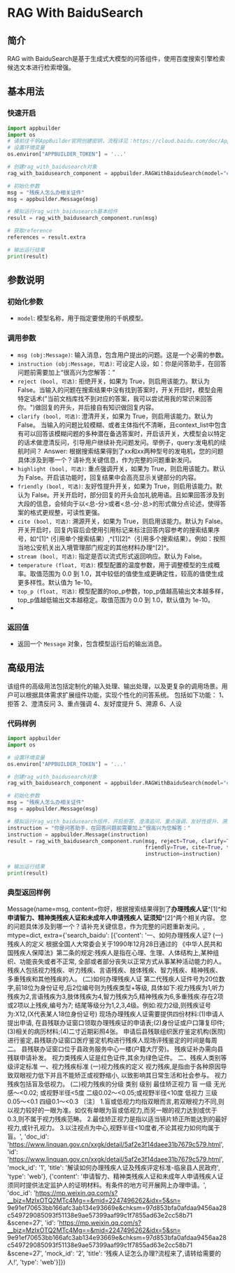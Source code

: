 # RAG With BaiduSearch

## 简介
RAG with BaiduSearch是基于生成式大模型的问答组件，使用百度搜索引擎检索候选文本进行检索增强。

## 基本用法

### 快速开启

```python
import appbuilder
import os
# 请前往千帆AppBuilder官网创建密钥，流程详见：https://cloud.baidu.com/doc/AppBuilder/s/Olq6grrt6#1%E3%80%81%E5%88%9B%E5%BB%BA%E5%AF%86%E9%92%A5
# 设置环境变量
os.environ["APPBUILDER_TOKEN"] = '...'

# 创建rag_with_baidusearch对象
rag_with_baidusearch_component = appbuilder.RAGWithBaiduSearch(model="eb-turbo-appbuilder")

# 初始化参数
msg = "残疾人怎么办相关证件"
msg = appbuilder.Message(msg)

# 模拟运行rag_with_baidusearch基本组件
result = rag_with_baidusearch_component.run(msg)

# 获取reference
references = result.extra

# 输出运行结果
print(result)
```




## 参数说明

### 初始化参数
- `model`: 模型名称，用于指定要使用的千帆模型。

### 调用参数

- `msg (obj:Message)`: 输入消息，包含用户提出的问题。这是一个必需的参数。
- `instruction (obj:Message, 可选)`: 可设定人设，如：你是问答助手，在回答问题前需要加上“很高兴为您解答：”
- `reject (bool, 可选)`: 拒绝开关，如果为 True，则启用该能力。默认为 False。当输入的问题在搜索结果中没有找到答案时，开关开启时，模型会用特定话术("当前文档库找不到对应的答案，我可以尝试用我的常识来回答你。")做回复的开头，并后接自有知识做回复内容。
- `clarify (bool, 可选)`: 澄清开关，如果为 True，则启用该能力。默认为 False。 当输入的问题比较模糊、或者主体指代不清晰，且context_list中包含有可以回答该模糊问题的多种潜在备选答案时，开启该开关，大模型会以特定的话术做澄清反问，引导用户继续补充问题发问。举例子，query:发电机的续航时间？ Answer: 根据搜索结果得到了xx和xx两种型号的发电机，您的问题具体涉及到哪一个？请补充关键信息，作为完整的问题重新发问。
- `highlight (bool, 可选)`: 重点强调开关，如果为 True，则启用该能力。默认为 False。开启该功能时，回复结果中会高亮显示关键部分的内容。
- `friendly (bool, 可选)`: 友好性提升开关，如果为 True，则启用该能力。默认为 False。开关开启时，部分回复的开头会加礼貌用语。且如果回答涉及到大段的信息，会倾向于以<总-分>或者<总-分-总>的形式做分点论述，使得答案的格式更规整，可读性更强。
- `cite (bool, 可选)`: 溯源开关，如果为 True，则启用该能力。默认为 False。开关开启时，回复内容后会使用引用标记来标注回答内容参考的搜索结果序号，如^[1]^ (引用单个搜索结果）,^[1][2]^（引用多个搜索结果）。例如：按照当地公安机关出入境管理部门规定的其他材料办理^[2]^。
- `stream (bool, 可选)`: 指定是否以流式形式返回响应。默认为 False。
- `temperature (float, 可选)`: 模型配置的温度参数，用于调整模型的生成概率。取值范围为 0.0 到 1.0，其中较低的值使生成更确定性，较高的值使生成更多样性。默认值为 1e-10。
- `top_p (float, 可选)`: 模型配置的top_p参数，top_p值越高输出文本越多样，top_p值越低输出文本越稳定。取值范围为 0.0 到 1.0，默认值为 1e-10。
- 
### 返回值
- 返回一个 `Message` 对象，包含模型运行后的输出消息。


## 高级用法
该组件的高级用法包括定制化的输入处理、输出处理，以及更复杂的调用场景。用户可以根据具体需求扩展组件功能，实现个性化的问答系统。
包括如下功能：
1、拒答
2、澄清反问
3、重点强调
4、友好度提升
5、溯源
6、人设


### 代码样例

```python
import appbuilder
import os

# 设置环境变量
os.environ["APPBUILDER_TOKEN"] = '...'

# 创建rag_with_baidusearch对象
rag_with_baidusearch_component = appbuilder.RAGWithBaiduSearch(model="eb-turbo-appbuilder")

# 初始化参数
msg = "残疾人怎么办相关证件"
msg = appbuilder.Message(msg)

# 模拟运行rag_with_baidusearch组件，开启拒答、澄清追问、重点强调、友好性提升、溯源能力、人设六个功能
instruction = "你是问答助手，在回答问题前需要加上“很高兴为您解答："
instruction = appbuilder.Message(instruction)
result = rag_with_baidusearch_component.run(msg, reject=True, clarify=True, highlight=True,
                                            friendly=True, cite=True, temperature=0.5, stream=False,
                                            instruction=instruction)

# 输出运行结果
print(result)
```
### 典型返回样例
Message(name=msg, content=你好，根据搜索结果得到了**办理残疾人证**^[1]^和**申请智力、精神类残疾人证和未成年人申请残疾人
证须知**^[2]^两个相关内容。 您的问题具体涉及到哪一个？请补充关键信息，作为完整的问题重新发问。, mtype=dict, 
extra={'search_baidu': [{'content': '一、如何办理残疾人证? (一)残疾人的定义 根据全国人大常委会关于1990年12月28日通过的
《中华人民共和国残疾人保障法》第二条的规定:残疾人是指在心理、生理、人体结构上,某种组织、功能丧失或者不正常,
全部或者部分丧失以正常方式从事某种活动能力的人。 残疾人包括视力残疾、听力残疾、言语残疾、肢体残疾、智力残疾、精神残疾、
多重残疾和其他残疾的人。 (二)如何办理残疾人证 第二代残疾人证件号为20位数字,前18位为身份证号,后2位编号则为残疾类型+等级,
具体如下:视力残疾为1,听力残疾为2,言语残疾为3,肢体残疾为4,智力残疾为5,精神残疾为6,多重残疾:存在2项或2项以上残疾,编号为7;
结尾等级分为1,2,3,4级。例如:视力2级,则残疾证号为:X12,(X代表某人18位身份证号) 现场办理残疾人证需要提供四份材料:(1)申请人提出申请,
在县残联办证窗口领取办理残疾证的申请表;(2)身份证或户口簿复印件;(3)相关的病历材料;(4)二寸近期彩照4张。 
申请后县残联组织医疗鉴定机构(医院)进行鉴定,县残联办证窗口医疗鉴定机构进行残疾人现场评残鉴定的时间是每周二。
县残联办证窗口位于县政务服务中心一楼(户籍大厅旁)。 残疾证补办需向县残联申请补发。 视力类残疾人证是红色证件,其余为绿色证件。 
二、残疾人类别等级评定标准 一、视力残疾标准 (一)视力残疾的定义 视力残疾,是指由于各种原因导致双眼视力低下并且不能矫正或视野缩小,
以致影响其日常生活和社会参与。 视力残疾包括盲及低视力。 (二)视力残疾的分级 类别 级别 最佳矫正视力 盲 一级 无光感～<0.02;
或视野半径<5度 二级0.02～<0.05;或视野半径<10度 低视力 三级 0.05～<0.1 四级0.1～<0.3 〔注〕 
1.盲或低视力均指双眼而言,若双眼视力不同,则以视力较好的一眼为准。如仅有单眼为盲或低视力,而另一眼的视力达到或优于0.3,则不属于视力残疾范畴。 
2.最佳矫正视力是指以适当镜片矫正所能达到的最好视力,或针孔视力。 3.以注视点为中心,视野半径<10度者,不论其视力如何均属于盲。', 
'doc_id': 'https://www.linquan.gov.cn/xxgk/detail/5af2e3f14daee31b7679c579.html', 
'id': 'https://www.linquan.gov.cn/xxgk/detail/5af2e3f14daee31b7679c579.html', 'mock_id': '1', 
'title': '解读如何办理残疾人证及残疾评定标准-临泉县人民政府', 'type': 'web'}, 
{'content': '申请智力、精神类残疾人证和未成年人申请残疾人证须同时提供法定监护人的证明材料。有条件的地方可开展网上办理申请。', 
'doc_id': 'https://mp.weixin.qq.com/s?__biz=MzIxOTQ2MTc4Mg==&mid=2247496262&idx=5&sn=
9e91ef70653bb166afc3ab134e93669e&chksm=97d853bfa0afdaa9456aa28c549729085093f51138e9ae57399aaf99c1f7855ad63e2cc58b71
&scene=27', 'id': 'https://mp.weixin.qq.com/s?__biz=MzIxOTQ2MTc4Mg==&mid=2247496262&idx=5&sn=
9e91ef70653bb166afc3ab134e93669e&chksm=97d853bfa0afdaa9456aa28c549729085093f51138e9ae57399aaf99c1f7855ad63e2cc58b71
&scene=27', 'mock_id': '2', 'title': '残疾人证怎么办理?流程来了,请转给需要的人!', 'type': 'web'}]})

